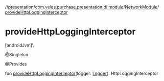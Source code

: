 //[presentation](../../../index.md)/[com.veles.purchase.presentation.di.module](../index.md)/[NetworkModule](index.md)/[provideHttpLoggingInterceptor](provide-http-logging-interceptor.md)

# provideHttpLoggingInterceptor

[androidJvm]\

@Singleton

@Provides

fun [provideHttpLoggingInterceptor](provide-http-logging-interceptor.md)(logger: [Logger](../../../../domain/domain/com.veles.purchase.domain.core.loger/-logger/index.md)): HttpLoggingInterceptor
